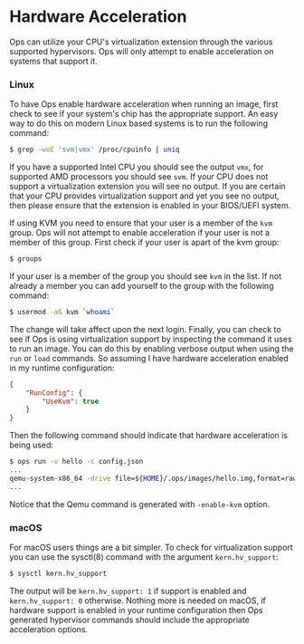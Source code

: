 Hardware Acceleration
=====================

Ops can utilize your CPU's virtualization extension through the various
supported hypervisors. Ops will only attempt to enable acceleration on systems
that support it.

### Linux

To have Ops enable hardware acceleration when running an image, first check to
see if your system's chip has the appropriate support. An easy way to do this on
modern Linux based systems is to run the following command:

```sh
$ grep -woE 'svm|vmx' /proc/cpuinfo | uniq
```

If you have a supported Intel CPU you should see the output `vmx`, for supported
AMD processors you should see `svm`. If your CPU does not support a
virtualization extension you will see no output. If you are certain that your
CPU provides virtualization support and yet you see no output, then please
ensure that the extension is enabled in your BIOS/UEFI system.

If using KVM you need to ensure that your user is a member of the `kvm` group.
Ops will not attempt to enable acceleration if your user is not a member of this
group. First check if your user is apart of the kvm group:

```sh
$ groups
```

If your user is a member of the group you should see `kvm` in the list. If not
already a member you can add yourself to the group with the following command:

```sh
$ usermod -aG kvm `whoami`
```

The change will take affect upon the next login. Finally, you can check to see
if Ops is using virtualization support by inspecting the command it uses to run
an image. You can do this by enabling verbose output when using the `run` or
`load` commands. So assuming I have hardware acceleration enabled in my runtime
configuration:

```json
{
    "RunConfig": {
        "UseKvm": true
    }
}
```

Then the following command should indicate that hardware acceleration is being used:

```sh
$ ops run -v hello -c config.json
...
qemu-system-x86_64 -drive file=${HOME}/.ops/images/hello.img,format=raw,if=virtio -device virtio-net,netdev=n0 -netdev user,id=n0 -enable-kvm -nodefaults -no-reboot -device isa-debug-exit -m 2G -display none -serial stdio
...
```

Notice that the Qemu command is generated with `-enable-kvm` option.

### macOS

For macOS users things are a bit simpler. To check for virtualization support you can use the
sysctl(8) command with the argument `kern.hv_support`:

```sh
$ sysctl kern.hv_support
```

The output will be `kern.hv_support: 1` if support is enabled and
`kern.hv_support: 0` otherwise. Nothing more is needed on macOS, if hardware
support is enabled in your runtime configuration then Ops generated hypervisor
commands should include the appropriate acceleration options.

